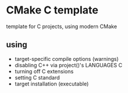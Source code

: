 # CMake C template

template for C projects, using modern CMake

## using

- target-specific compile options (warnings)
- disabling C++ via project()'s LANGUAGES C
- turning off C extensions
- setting C standard
- target installation (executable)
